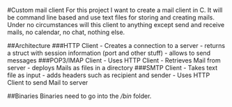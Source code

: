 #Custom mail client
For this project I want to create a mail client in C. It will be command line based and use text files for storing and creating mails.
Under no circumstances will this client to anything except send and receive mails, no calendar, no chat, nothing else.

##Architecture
###HTTP Client
	- Creates a connection to a server
	- returns a struct with session information (port and other stuff)
	- allows to send messages
###POP3/IMAP Client
	- Uses HTTP Client
	- Retrieves Mail from server
	- deploys Mails as files in a directory
###SMTP Client
	- Takes text file as input
	- adds headers such as recipient and sender
	- Uses HTTP Client to send Mail to server

##Binaries
Binaries need to go into the _/bin_ folder.
